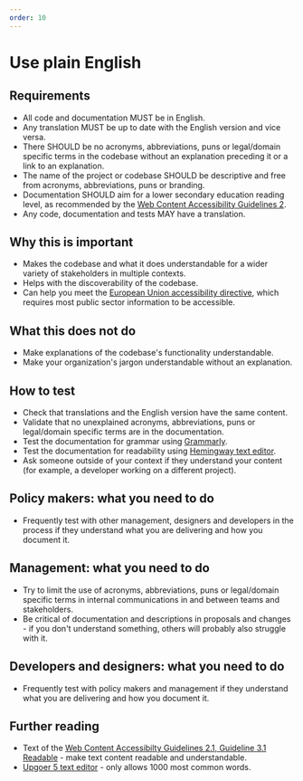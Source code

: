 ```yaml
---
order: 10
---
```


# Use plain English

## Requirements

* All code and documentation MUST be in English.
* Any translation MUST be up to date with the English version and vice versa.
* There SHOULD be no acronyms, abbreviations, puns or legal/domain specific terms in the codebase without an explanation preceding it or a link to an explanation.
* The name of the project or codebase SHOULD be descriptive and free from acronyms, abbreviations, puns or branding.
* Documentation SHOULD aim for a lower secondary education reading level, as recommended by the [Web Content Accessibility Guidelines 2](https://www.w3.org/WAI/WCAG21/quickref/?showtechniques=315#readable).
* Any code, documentation and tests MAY have a translation.

## Why this is important

* Makes the codebase and what it does understandable for a wider variety of stakeholders in multiple contexts.
* Helps with the discoverability of the codebase.
* Can help you meet the [European Union accessibility directive](https://ec.europa.eu/digital-single-market/en/web-accessibility), which requires most public sector information to be accessible.

## What this does not do

* Make explanations of the codebase's functionality understandable.
* Make your organization's jargon understandable without an explanation.

## How to test

* Check that translations and the English version have the same content.
* Validate that no unexplained acronyms, abbreviations, puns or legal/domain specific terms are in the documentation.
* Test the documentation for grammar using [Grammarly](https://www.grammarly.com/).
* Test the documentation for readability using [Hemingway text editor](https://hemingwayapp.com/).
* Ask someone outside of your context if they understand your content (for example, a developer working on a different project).


## Policy makers: what you need to do

* Frequently test with other management, designers and developers in the process if they understand what you are delivering and how you document it.

## Management: what you need to do

* Try to limit the use of acronyms, abbreviations, puns or legal/domain specific terms in internal communications in and between teams and stakeholders.
* Be critical of documentation and descriptions in proposals and changes - if you don't understand something, others will probably also struggle with it.

## Developers and designers: what you need to do

* Frequently test with policy makers and management if they understand what you are delivering and how you document it.

## Further reading

* Text of the [Web Content Accessibilty Guidelines 2.1, Guideline 3.1 Readable](https://www.w3.org/TR/WCAG21/#readable) - make text content readable and understandable.
* [Upgoer 5 text editor](https://splasho.com/upgoer5/) - only allows 1000 most common words.
